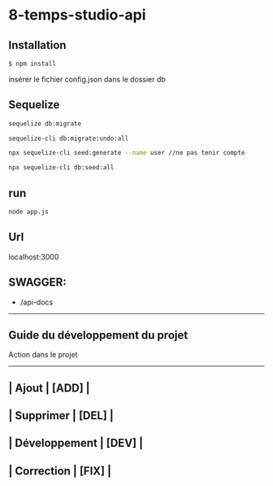 # 8-temps-studio-api

## Installation

```sh
$ npm install
```

insérer le fichier config.json dans le dossier db

## Sequelize

```sh
sequelize db:migrate

sequelize-cli db:migrate:undo:all

npx sequelize-cli seed:generate --name user //ne pas tenir compte

npx sequelize-cli db:seed:all
```

## run
```sh
node app.js
```

## Url

localhost:3000

## SWAGGER:

 - /api-docs

--------------------------



## Guide du développement du projet

Action dans le projet

-------------------------
| Ajout	        | [ADD] |
-------------------------
| Supprimer	    | [DEL] |
-------------------------
| Développement	| [DEV] |
-------------------------
| Correction	| [FIX] |
-------------------------